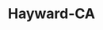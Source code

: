 ---
title: Hayward-CA
slug: hayward-ca
f_state:
- cms/state/california.md
f_locations:
- cms/payday-loan/aaa-cash-cow-discount-check-cashing-service-677.md
- cms/payday-loan/c-c-check-cashing-5606.md
- cms/payday-loan/califorina-budget-finance-5740.md
- cms/payday-loan/califorina-budget-finance-5745.md
- cms/payday-loan/california-check-cashing-5832.md
- cms/payday-loan/california-check-cashing-5838.md
- cms/payday-loan/california-check-cashing-5839.md
- cms/payday-loan/california-check-cashing-5840.md
- cms/payday-loan/california-check-cashing-5841.md
- cms/payday-loan/california-check-cashing-5910.md
- cms/payday-loan/califrnia-check-cashing-stores-5965.md
- cms/payday-loan/cash-cow-6995.md
- cms/payday-loan/check-2-cash-10165.md
- cms/payday-loan/check-center-11029.md
- cms/payday-loan/check-center-11033.md
- cms/payday-loan/cng-financial-corp-15101.md
- cms/payday-loan/east-bay-p-o-box-rentals-16473.md
- cms/payday-loan/fast-cash-inc-17749.md
- cms/payday-loan/k-n-z-check-cashing-19941.md
- cms/payday-loan/k-n-z-check-cashing-western-union-19942.md
- cms/payday-loan/money-mart-21380.md
- cms/payday-loan/natika-inc-22450.md
- cms/payday-loan/th-e-cash-express-store-27284.md
updated-on: '2024-05-30T13:41:28.615Z'
created-on: '2024-05-30T13:41:28.615Z'
published-on: '2024-05-30T13:54:32.469Z'
f_city: Hayward
layout: '[city].html'
tags: city
---